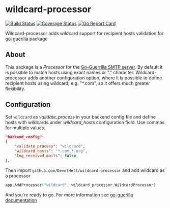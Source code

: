 # wildcard-processor

[![Build Status](https://circleci.com/gh/DevelHell/wildcard-processor.svg?style=shield&circle-token=:circle-token)](https://circleci.com/gh/DevelHell/wildcard-processor) [![Coverage Status](https://coveralls.io/repos/github/DevelHell/wildcard-processor/badge.svg?branch=master)](https://coveralls.io/github/DevelHell/wildcard-processor?branch=master) [![Go Report Card](https://goreportcard.com/badge/github.com/DevelHell/wildcard-processor)](https://goreportcard.com/report/github.com/DevelHell/wildcard-processor)

Wildcard-processor adds wildcard support for recipient hosts validation for 
[go-guerilla](https://github.com/flashmob/go-guerrilla) package

## About

This package is a _Processor_ for the [Go-Guerrilla SMTP server](https://github.com/flashmob/go-guerrilla). By default it is possible to
match hosts using exact names or "." character. Wildcard-processor adds another configuration option,
where it is possible to define recipient hosts using wildcard, e.g. "*.com", so it offers much greater
flexibility.

## Configuration

Set `wildcard` as _validate_process_ in your backend config file and define hosts with 
wildcards under _wildcard_hosts_ configuration field. Use commas for multiple values.

```json
"backend_config":
{
    "validate_process": "wildcard",
    "wildcard_hosts": "*.com,*.org",
    "log_received_mails": false,
},
```

Then import `github.com/DevelHell/wildcard-processor` and add wildcard as a processor

```go
app.AddProcessor("wildcard", wildcard_processor.WildcardProcessor)
```

And you're ready to go. For more information see [go-guerilla documentation](https://github.com/flashmob/go-guerrilla/wiki/Using-as-a-package#registering-a-processor)
